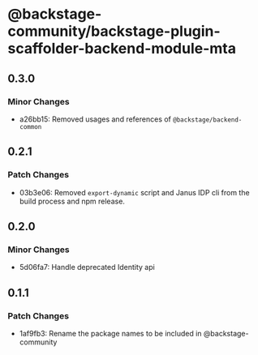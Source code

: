 # @backstage-community/backstage-plugin-scaffolder-backend-module-mta

## 0.3.0

### Minor Changes

- a26bb15: Removed usages and references of `@backstage/backend-common`

## 0.2.1

### Patch Changes

- 03b3e06: Removed `export-dynamic` script and Janus IDP cli from the build process and npm release.

## 0.2.0

### Minor Changes

- 5d06fa7: Handle deprecated Identity api

## 0.1.1

### Patch Changes

- 1af9fb3: Rename the package names to be included in @backstage-community
